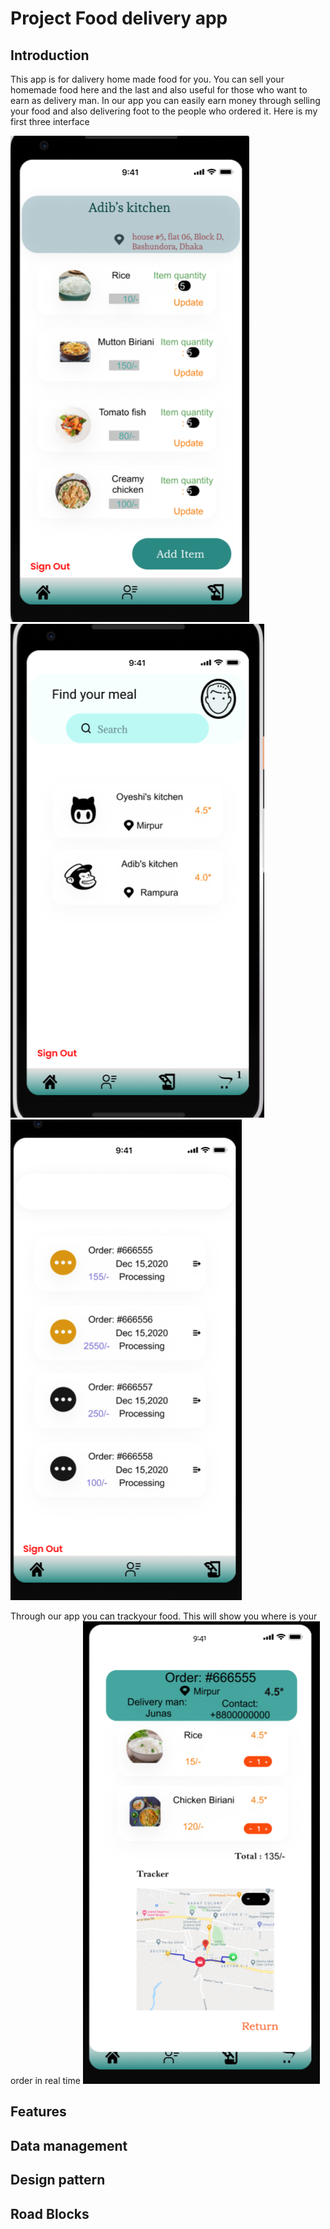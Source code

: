 # Project Food delivery app

## Introduction


This app is for dalivery home made food for you. You can sell your homemade food here and the last and also useful for those who want to earn as delivery man. In our app you can easily earn money through selling your food and also delivering foot to the people who ordered it. Here is my first three interface

![](images/seller.PNG)
![](images/buyer.PNG)
![](images/deliverer.PNG)

Through our app you can trackyour food. This will show you where is your order in real time
![](images/ordertracking.PNG) 




## Features






## Data management 



## Design pattern 


## Road Blocks
